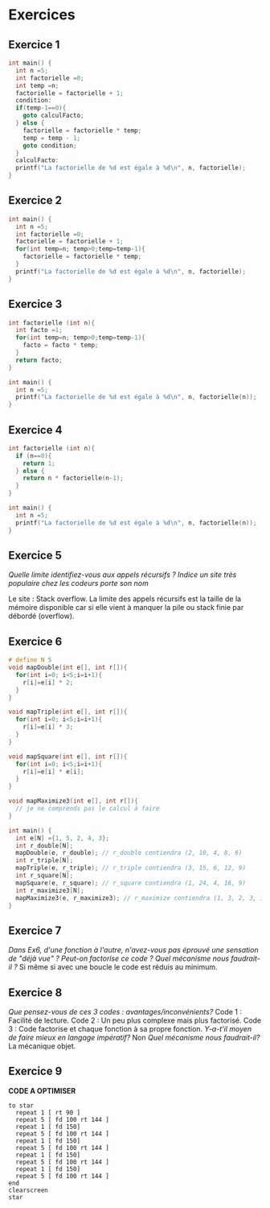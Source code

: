 # Exercices

## Exercice 1
```c
int main() {
  int n =5;
  int factorielle =0;
  int temp =n;
  factorielle = factorielle + 1;
  condition:
  if(temp-1==0){
    goto calculFacto;
  } else {
    factorielle = factorielle * temp;
    temp = temp - 1;
    goto condition;
  }
  calculFacto:
  printf("La factorielle de %d est égale à %d\n", n, factorielle);
}
```

## Exercice 2
```c
int main() {
  int n =5;
  int factorielle =0;
  factorielle = factorielle + 1;
  for(int temp=n; temp>0;temp=temp-1){
    factorielle = factorielle * temp;
  }
  printf("La factorielle de %d est égale à %d\n", n, factorielle);
}
```

## Exercice 3
```c
int factorielle (int n){
  int facto =1;
  for(int temp=n; temp>0;temp=temp-1){
    facto = facto * temp;
  }
  return facto;
}

int main() {
  int n =5;
  printf("La factorielle de %d est égale à %d\n", n, factorielle(n));
}
```

## Exercice 4
```c
int factorielle (int n){
  if (n==0){
    return 1;
  } else {
    return n * factorielle(n-1);
  }
}

int main() {
  int n =5;
  printf("La factorielle de %d est égale à %d\n", n, factorielle(n));
}
```
## Exercice 5
*Quelle limite identifiez-vous aux appels récursifs ?*
*Indice un site très populaire chez les codeurs porte son nom*

Le site : Stack overflow.
La limite des appels récursifs est la taille de la mémoire disponible car si elle vient à manquer la pile ou stack finie par débordé (overflow).

## Exercice 6
```c
# define N 5
void mapDouble(int e[], int r[]){
  for(int i=0; i<5;i=i+1){
    r[i]=e[i] * 2;
  }
}

void mapTriple(int e[], int r[]){
  for(int i=0; i<5;i=i+1){
    r[i]=e[i] * 3;
  }
}

void mapSquare(int e[], int r[]){
  for(int i=0; i<5;i=i+1){
    r[i]=e[i] * e[i];
  }
}

void mapMaximize3(int e[], int r[]){
  // je ne comprends pas le calcul à faire
}

int main() {
  int e[N] ={1, 5, 2, 4, 3};
  int r_double[N];
  mapDouble(e, r_double); // r_double contiendra (2, 10, 4, 8, 6)
  int r_triple[N];
  mapTriple(e, r_triple); // r_triple contiendra (3, 15, 6, 12, 9)
  int r_square[N];
  mapSquare(e, r_square); // r_square contiendra (1, 24, 4, 16, 9)
  int r_maximize3[N];
  mapMaximize3(e, r_maximize3); // r_maximize contiendra (1, 3, 2, 3, 3)
}
```
## Exercice 7
*Dans Ex6, d'une fonction à l'autre, n'avez-vous pas éprouvé une sensation de "déjà vue" ?*
*Peut-on factorise ce code ?*
*Quel mécanisme nous faudrait-il ?*
Si même si avec une boucle le code est réduis au minimum.

## Exercice 8
*Que pensez-vous de ces 3 codes : avantages/inconvénients?*
Code 1 : Facilité de lecture.
Code 2 : Un peu plus complexe mais plus factorisé.
Code 3 : Code factorise et chaque fonction à sa propre fonction.
*Y-a-t'il moyen de faire mieux en langage impératif?*
Non
*Quel mécanisme nous faudrait-il?*
La mécanique objet.

## Exercice 9
**CODE A OPTIMISER**
```logo
to star
  repeat 1 [ rt 90 ]
  repeat 5 [ fd 100 rt 144 ]
  repeat 1 [ fd 150]
  repeat 5 [ fd 100 rt 144 ]
  repeat 1 [ fd 150]
  repeat 5 [ fd 100 rt 144 ]
  repeat 1 [ fd 150]
  repeat 5 [ fd 100 rt 144 ]
  repeat 1 [ fd 150]
  repeat 5 [ fd 100 rt 144 ]
end
clearscreen
star
```